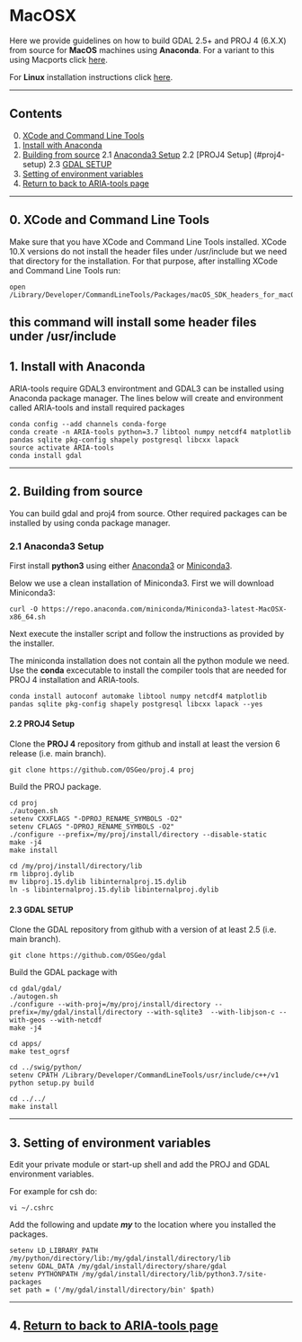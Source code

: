 # MacOSX
Here we provide guidelines on how to build GDAL 2.5+ and PROJ 4 (6.X.X) from source for **MacOS** machines using **Anaconda**.  For a variant to this using Macports click [here](https://github.com/dbekaert/ARIA-tools/blob/master/MacOS_source_build.md).


For **Linux** installation instructions click [here](https://github.com/dbekaert/ARIA-tools/blob/master/Linux_source_build.md).



------
## Contents

0. [XCode and Command Line Tools](#xcode-and-command-line-tools)
1. [Install with Anaconda](#install-with-anaconda)
2. [Building from source](#install-with-anaconda)
2.1 [Anaconda3 Setup](#anaconda3-and-proj-4-setup)
2.2 [PROJ4 Setup] (#proj4-setup)
2.3 [GDAL SETUP](#gdal-setup)
3. [Setting of environment variables](#setting-of-environment-variables)
4. [Return to back to ARIA-tools page](https://github.com/dbekaert/ARIA-tools)


------
## 0. XCode and Command Line Tools
Make sure that you have XCode and Command Line Tools installed. XCode 10.X versions do not install the header files under /usr/include but we need that directory for the installation.
For that purpose, after installing XCode and Command Line Tools run:
```
open /Library/Developer/CommandLineTools/Packages/macOS_SDK_headers_for_macOS_10.14.pkg
```
this command will install some header files under /usr/include
------

## 1. Install with Anaconda
ARIA-tools require GDAL3 environtment and GDAL3 can be installed using Anaconda package manager.
The lines below will create and environment called ARIA-tools and install required packages

```
conda config --add channels conda-forge
conda create -n ARIA-tools python=3.7 libtool numpy netcdf4 matplotlib pandas sqlite pkg-config shapely postgresql libcxx lapack
source activate ARIA-tools
conda install gdal
```

------
## 2. Building from source
You can build gdal and proj4 from source. Other required packages can be installed by using conda package manager.

### 2.1 Anaconda3 Setup
First install **python3** using either [Anaconda3](https://www.anaconda.com/distribution/) or [Miniconda3](https://docs.conda.io/en/latest/miniconda.html).

Below we use a clean installation of Miniconda3. First we will download Miniconda3:
```
curl -O https://repo.anaconda.com/miniconda/Miniconda3-latest-MacOSX-x86_64.sh
```
Next execute the installer script and follow the instructions as provided by the installer.

The miniconda installation does not contain all the python module we need.
Use the **conda** excecutable to install the compiler tools that are needed for PROJ 4 installation and ARIA-tools.
```
conda install autoconf automake libtool numpy netcdf4 matplotlib pandas sqlite pkg-config shapely postgresql libcxx lapack --yes
```

#### 2.2 PROJ4 Setup
Clone the **PROJ 4** repository from github and install at least the version 6 release (i.e. main branch).
```
git clone https://github.com/OSGeo/proj.4 proj
```

Build the PROJ package.
```
cd proj
./autogen.sh
setenv CXXFLAGS "-DPROJ_RENAME_SYMBOLS -O2"
setenv CFLAGS "-DPROJ_RENAME_SYMBOLS -O2"
./configure --prefix=/my/proj/install/directory --disable-static
make -j4
make install

cd /my/proj/install/directory/lib
rm libproj.dylib
mv libproj.15.dylib libinternalproj.15.dylib
ln -s libinternalproj.15.dylib libinternalproj.dylib

```

#### 2.3 GDAL SETUP
Clone the GDAL repository from github with a version of at least 2.5 (i.e. main branch).
```
git clone https://github.com/OSGeo/gdal
```

Build the GDAL package with
```
cd gdal/gdal/
./autogen.sh
./configure --with-proj=/my/proj/install/directory --prefix=/my/gdal/install/directory --with-sqlite3  --with-libjson-c --with-geos --with-netcdf
make -j4

cd apps/
make test_ogrsf

cd ../swig/python/
setenv CPATH /Library/Developer/CommandLineTools/usr/include/c++/v1
python setup.py build

cd ../../
make install
```

------
## 3. Setting of environment variables
Edit your private module or start-up shell and add the PROJ and GDAL environment variables.

For example for csh do:
```
vi ~/.cshrc
```

Add the following and update ***my*** to the location where you installed the packages.
```
setenv LD_LIBRARY_PATH /my/python/directory/lib:/my/gdal/install/directory/lib
setenv GDAL_DATA /my/gdal/install/directory/share/gdal
setenv PYTHONPATH /my/gdal/install/directory/lib/python3.7/site-packages
set path = ('/my/gdal/install/directory/bin' $path)
```

------
## 4. [Return to back to ARIA-tools page](https://github.com/dbekaert/ARIA-tools)

